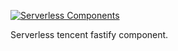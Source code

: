 [![Serverless Components](https://s3.amazonaws.com/assets.github.serverless/readme-serverless-components-3.gif)](http://serverless.com)


Serverless tencent fastify component.
